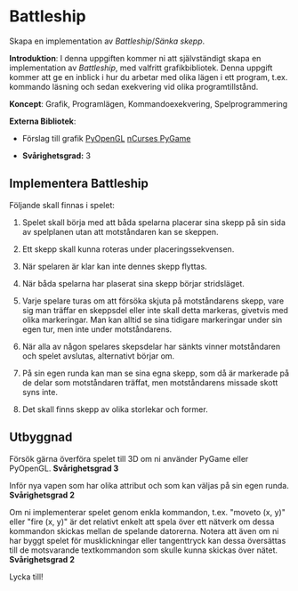 # Battleship

Skapa en implementation av *Battleship*/*Sänka skepp*.

**Introduktion**:
I denna uppgiften kommer ni att självständigt skapa en implementation av *Battleship*, med valfritt grafikbibliotek. Denna uppgift kommer att ge en inblick i hur du arbetar med olika lägen i ett program, t.ex. kommando läsning och sedan exekvering vid olika programtillstånd.
 
**Koncept**: Grafik, Programlägen, Kommandoexekvering, Spelprogrammering

**Externa Bibliotek**:
 - Förslag till grafik
   [PyOpenGL](https://pypi.python.org/pypi/PyOpenGL)
   [nCurses ](https://pypi.python.org/pypi/UniCurses)
   [PyGame  ](http://www.pygame.org/download.shtml)

- **Svårighetsgrad:** 3

## Implementera Battleship

Följande skall finnas i spelet:
	
 1. Spelet skall börja med att båda spelarna placerar sina skepp på sin sida av spelplanen utan att motståndaren kan se skeppen.

 2. Ett skepp skall kunna roteras under placeringssekvensen.

 3. När spelaren är klar kan inte dennes skepp flyttas.
 
 4. När båda spelarna har plaserat sina skepp börjar stridsläget.
 
 5. Varje spelare turas om att försöka skjuta på motståndarens skepp, vare sig man träffar en skeppsdel eller inte skall detta markeras, givetvis med olika markeringar. Man kan alltid se sina tidigare markeringar under sin egen tur, men inte under motståndarens.

 6. När alla av någon spelares skepsdelar har sänkts vinner motståndaren och spelet avslutas, alternativt börjar om.

 7. På sin egen runda kan man se sina egna skepp, som då är markerade på de delar som motståndaren träffat, men
    motståndarens missade skott syns inte.

 8. Det skall finns skepp av olika storlekar och former.

## Utbyggnad

Försök gärna överföra spelet till 3D om ni använder PyGame eller PyOpenGL. **Svårighetsgrad 3**

Inför nya vapen som har olika attribut och som kan väljas på sin egen runda. **Svårighetsgrad 2**

Om ni implementerar spelet genom enkla kommandon, t.ex. "moveto (x, y)" eller "fire (x, y)" är det relativt enkelt att spela över ett nätverk om dessa kommandon skickas mellan de spelande datorerna. Notera att även om ni har byggt spelet för musklickningar eller tangenttryck kan dessa översättas till de motsvarande textkommandon som skulle kunna skickas över nätet. **Svårighetsgrad 2**

Lycka till!
